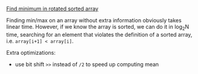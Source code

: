 <a href="https://leetcode.com/problems/find-minimum-in-rotated-sorted-array">Find minimum in rotated sorted array</a>

Finding min/max on an array without extra information obviously takes linear time. However, if we know the array is sorted, we can do it in log<sub>2</sub>N time, searching for
an element that violates the definition of a sorted array, i.e. `array[i+1] < array[i]`.

Extra optimizations:
* use bit shift `>>` instead of `/2` to speed up computing mean